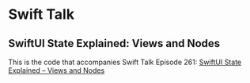 # Swift Talk
## SwiftUI State Explained: Views and Nodes

This is the code that accompanies Swift Talk Episode 261: [SwiftUI State Explained – Views and Nodes](https://talk.objc.io/episodes/S01E261-views-and-nodes)
